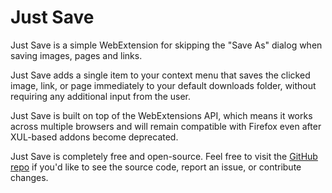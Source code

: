 # Just Save

Just Save is a simple WebExtension for skipping the \"Save As\" dialog when saving images, pages and links.

Just Save adds a single item to your context menu that saves the clicked image, link, or page immediately to your default downloads folder, without requiring any additional input from the user.

Just Save is built on top of the WebExtensions API, which means it works across multiple browsers and will remain compatible with Firefox even after XUL-based addons become deprecated.

Just Save is completely free and open-source. Feel free to visit the [GitHub repo](https://github.com/lewisl9029/just-save-webextension) if you'd like to see the source code, report an issue, or contribute changes.